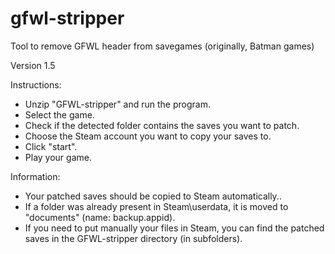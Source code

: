 gfwl-stripper
=============

Tool to remove GFWL header from savegames (originally, Batman games)

Version 1.5

Instructions:

- Unzip "GFWL-stripper" and run the program.
- Select the game.
- Check if the detected folder contains the saves you want to patch.
- Choose the Steam account you want to copy your saves to.
- Click "start".
- Play your game.


Information:
- Your patched saves should be copied to Steam automatically..
- If a folder was already present in Steam\userdata, it is moved to "documents" (name: backup.appid).
- If you need to put manually your files in Steam, you can find the patched saves in the GFWL-stripper directory (in subfolders).